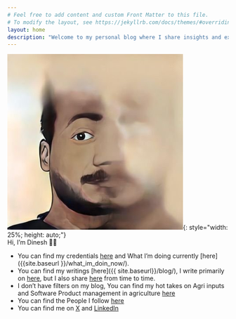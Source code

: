 ```yaml
---
# Feel free to add content and custom Front Matter to this file.
# To modify the layout, see https://jekyllrb.com/docs/themes/#overriding-theme-defaults
layout: home
description: "Welcome to my personal blog where I share insights and experiences."
---
```

![itsme](dinesh.jpg){: style="width: 25%; height: auto;"}<br>
Hi, I’m Dinesh 👋🏻

- You can find my credentials  [here]({{site.baseurl}}/about/) and What I’m doing currently [here]({{site.baseurl }}/what_im_doin_now/).
- You can find my writings [here]({{ site.baseurl}}/blog/), I write primarily on [here]({{site.baseurl}}/agriculture/), but I also share [here]({{site.baseurl}}/random_musings/) from time to time.
- I don’t have filters on my blog, You can find my hot takes on Agri inputs and Software Product management in agriculture [here]({{site.baseurl}}/product_management_posts/)
- You can find the People I follow [here]({{site.baseurl}}/people_i_follow/)
- You can find me on [X](https://twitter.com/din8sh) and [LinkedIn](https://linkedin.com/in/din8sh)